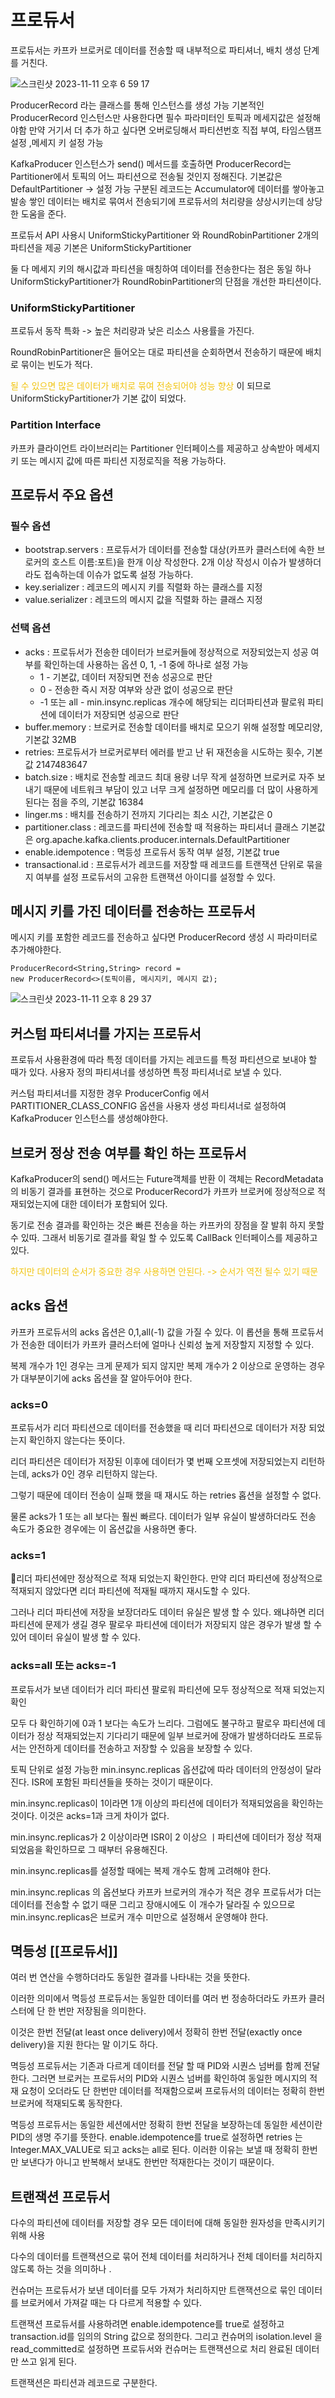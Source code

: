 # 프로듀서

프로듀서는 카프카 브로커로 데이터를 전송할 때 내부적으로 파티셔너, 배치 생성 단계를 거친다.

![스크린샷 2023-11-11 오후 6 59 17](https://github.com/kibongcoders/Study/assets/54662349/7b1f5215-471c-48cc-baba-9782b4ff4b21)


ProducerRecord 라는 클래스를 통해 인스턴스를 생성 가능
기본적인 ProducerRecord 인스턴스만 사용한다면 필수 파라미터인 토픽과 메세지값은 설정해야함
만약 거기서 더 추가 하고 싶다면 오버로딩해서 파티션번호 직접 부여, 타임스탬프 설정 ,메세지 키 설정 가능

KafkaProducer 인스턴스가 send() 메서드를 호출하면 ProducerRecord는 Partitioner에서 토픽의 어느 파티션으로 전송될 것인지 정해진다.
기본값은 DefaultPartitioner -> 설정 가능
구분된 레코드는 Accumulator에 데이터를 쌓아놓고 발송
쌓인 데이터는 배치로 묶여서 전송되기에 프로듀서의 처리량을 샹상시키는데 상당한 도움을 준다.

프로듀서 API 사용시 UniformStickyPartitioner 와 RoundRobinPartitioner 2개의 파티션을 제공
기본은 UniformStickyPartitioner 

둘 다 메세지 키의 해시값과 파티션을 매칭하여 데이터를 전송한다는 점은 동일 하나
UniformStickyPartitioner가 RoundRobinPartitioner의 단점을 개선한 파티션이다.

### UniformStickyPartitioner

프로듀서 동작 특화 -> 높은 처리량과 낮은 리소스 사용률을 가진다.

RoundRobinPartitioner은 들어오는 대로 파티션을 순회하면서 전송하기 때문에 배치로 묶이는 빈도가 적다.

<span style="color:#f1c40f">될 수 있으면 많은 데이터가 배치로 묶여 전송되어야 성능 향상</span> 이 되므로UniformStickyPartitioner가 기본 값이 되었다.

### Partition Interface

카프카 클라이언트 라이브러리는 Partitioner 인터페이스를 제공하고 상속받아
메세지 키 또는 메시지 값에 따른 파티션 지정로직을 적용 가능하다.

## 프로듀서 주요 옵션

### 필수 옵션

- bootstrap.servers : 프로듀서가 데이터를 전송할 대상(카프카 클러스터에 속한 브로커의 호스트 이름:포트)을 한개 이상 작성한다.
    2개 이상 작성시 이슈가 발생하더라도 접속하는데 이슈가 없도록 설정 가능하다.
- key.serializer : 레코드의 메시지 키를 직렬화 하는 클래스를 지정
- value.serializer : 레코드의 메시지 값을 직렬화 하는 클래스 지정

### 선택 옵션

- acks : 프로듀서가 전송한 데이터가 브로커들에 정상적으로 저장되었는지 성공 여부를 확인하는데 사용하는 옵션 0, 1, -1 중에 하나로 설정 가능
    - 1 - 기본값, 데이터 저장되면 전송 성공으로 판단
    - 0 - 전송한 즉시 저장 여부와 상관 없이 성공으로 판단
    - -1 또는 all - min.insync.replicas 개수에 해당되는 리더파티션과 팔로워 파티션에 데이터가 저장되면 성공으로 판단
- buffer.memory : 브로커로 전송할 데이터를 배치로 모으기 위해 설정할 메모리양, 기본값 32MB
- retries: 프로듀서가 브로커로부터 에러를 받고 난 뒤 재전송을 시도하는 횟수, 기본값 2147483647
- batch.size : 배치로 전송할 레코드 최대 용량
    너무 작게 설정하면 브로커로 자주 보내기 때문에 네트워크 부담이 있고 너무 크게 설정하면 메모리를 더 많이 사용하게 된다는 점을 주의, 기본값 16384
- linger.ms : 배치를 전송하기 전까지 기다리는 최소 시간, 기본값은 0
- partitioner.class : 레코드를 파티션에 전송할 때 적용하는 파티셔너 클래스 기본값은
    org.apache.kafka.clients.producer.internals.DefaultPartitioner
- enable.idempotence : 멱등성 프로듀서 동작 여부 설정, 기본값 true
- transactional.id : 프로듀서가 레코드를 저장할 때 레코드를 트랜잭션 단위로 묶을지 여부를 설정
    프로듀서의 고유한 트랜잭션 아이디를 설정할 수 있다.

## 메시지 키를 가진 데이터를 전송하는 프로듀서

메시지 키를 포함한 레코드를 전송하고 싶다면 ProducerRecord 생성 시 파라미터로 추가해야한다.
```
ProducerRecord<String,String> record = 
new ProducerRecord<>(토픽이름, 메시지키, 메시지 값);
```

![스크린샷 2023-11-11 오후 8 29 37](https://github.com/kibongcoders/Study/assets/54662349/a216c6e7-beb7-4a20-84d3-e9e52e05ff59)


## 커스텀 파티셔너를 가지는 프로듀서

프로듀서 사용환경에 따라 특정 데이터를 가지는 레코드를 특정 파티션으로 보내야 할 때가 있다.
사용자 정의 파티셔너를 생성하면 특정 파티셔너로 보낼 수 있다.

커스텀 파티셔너를 지정한 경우 ProducerConfig 에서 PARTITIONER_CLASS_CONFIG 옵션을 사용자 생성 파티셔너로 설정하여 KafkaProducer 인스턴스를 생성해야한다.

## 브로커 정상 전송 여부를 확인 하는 프로듀서

KafkaProducer의 send() 메서드는 Future객체를 반환
이 객체는 RecordMetadata의 비동기 결과를 표현하는 것으로 ProducerRecord가 카프카 브로커에 정상적으로 적재되었는지에 대한 데이터가 포함되어 있다.

동기로 전송 결과를 확인하는 것은 빠른 전송을 하는 카프카의 장점을 잘 발휘 하지 못할 수 있따.
그래서 비동기로 결과를 확일 할 수 있도록 CallBack 인터페이스를 제공하고 있다.

<span style="color:#f1c40f">하지만 데이터의 순서가 중요한 경우 사용하면 안된다. -> 순서가 역전 될수 있기 때문</span>

## acks 옵션

카프카 프로듀서의 acks 옵션은 0,1,all(-1) 값을 가질 수 있다.
이 롭션을 통해 프로듀서가 전송한 데이터가 카프카 클러스터에 얼마나 신뢰성 높게 저장할지 지정할 수 있다.

복제 개수가 1인 경우는 크게 문제가 되지 않지만 복제 개수가 2 이상으로 운영하는 경우가 대부분이기에 acks 옵션을 잘 알아두어야 한다.

### acks=0

프로듀서가 리더 파티션으로 데이터를 전송했을 때 리더 파티션으로 데이터가 저장 되었는지 확인하지 않는다는 뜻이다.

리더 파티션은 데이터가 저장된 이후에 데이터가 몇 번째 오프셋에 저장되었는지 리턴하는데, acks가 0인 경우 리턴하지 않는다. 

그렇기 때문에 데이터 전송이 실패 했을 때 재시도 하는 retries 홉션을 설정할 수 없다.

물론 acks가 1 또는 all 보다는 훨씬 빠르다.
데이터가 일부 유실이 발생하더라도 전송 속도가 중요한 경우에는 이 옵션값을 사용하면 좋다.

### acks=1

리더 파티션에만 정상적으로 적재 되었는지 확인한다.
만약 리더 파티션에 정상적으로 적재되지 않았다면 리더 파티션에 적재될 때까지 재시도할 수 있다.

그러나 리더 파티션에 저장을 보장더라도 데이터 유실은 발생 할 수 있다. 
왜냐하면 리더 파티션에 문제가 생길 경우 팔로우 파티션에 데이터가 저장되지 않은 경우가 발생 할 수 있어 데이터 유실이 발생 할 수 있다.

### acks=all 또는 acks=-1

프로듀서가 보낸 데이터가 리더 파티션 팔로워 파티션에 모두 정상적으로 적재 되었는지 확인

모두 다 확인하기에 0과 1 보다는 속도가 느리다.
그럼에도 불구하고 팔로우 파티션에 데이터가 정상 적재되었는지 기다리기 때문에 일부 브로커에 장애가 발생하더라도 프로듀서는 안전하게 데이터를 전송하고 저장할 수 있음을 보장할 수 있다.

토픽 단위로 설정 가능한 min.insync.replicas 옵션값에 따라 데이터의 안정성이 달라진다.
ISR에 포함된 파티션들을 뜻하는 것이기 때문이다.

min.insync.replicas이 1이라면 1개 이상의 파티션에 데이터가 적재되었음을 확인하는 것이다.
이것은 acks=1과 크게 차이가 없다.

min.insync.replicas가 2 이상이라면 ISR이 2 이상으 ㅣ파티션에 데이터가 정상 적재되었음을 확인하므로 그 때부터 유용해진다.

min.insync.replicas를 설정할 때에는 복제 개수도 함께 고려해야 한다.

min.insync.replicas 의 옵션보다 카프카 브로커의 개수가 적은 경우 프로듀서가 더는 데이터를 전송할 수 없기 때문
그리고 장애시에도 이 개수가 달라질 수 있으므로 min.insync.replicas은 브로커 개수 미만으로 설정해서 운영해야 한다.

## 멱등성 [[프로듀서]] 

여러 번 연산을 수행하더라도 동일한 결과를 나타내는 것을 뜻한다.

이러한 의미에서 멱등성 프로듀서는 동일한 데이터를 여러 번 정송하더라도 카프카 클러스터에 단 한 번만 저장됨을 의미한다.

이것은 한번 전달(at least once delivery)에서 정확히 한번 전달(exactly once delivery)을 지원 한다는 말 이기도 하다.

멱등성 프로듀서는 기존과 다르게 데이터를 전달 할 때 PID와 시퀀스 넘버를 함께 전달한다.
그러면 브로커는 프로듀서의 PID와 시퀀스 넘버를 확인하여 동일한 메시지의 적재 요청이 오더라도 단 한번만 데이터를 적재함으로써 프로듀서의 데이터는 정확히 한번 브로커에 적재되도록 동작한다.

멱등성 프로듀서는 동일한 세션에서만 정확히 한번 전달을 보장하는데 동일한 세션이란 PID의 생명 주기를 뜻한다.
enable.idempotence를 true로 설정하면 retries 는 Integer.MAX_VALUE로 되고 acks는 all로 된다.
이러한 이유는 보낼 때 정확히 한번만 보낸다가 아니고 반복해서 보내도 한번만 적재한다는 것이기 때문이다.

## 트랜잭션 프로듀서

다수의 파티션에 데이터를 저장할 경우 모든 데이터에 대해 동일한 원자성을 만족시키기 위해 사용

다수의 데이터를 트랜잭션으로 묶어 전체 데이터를 처리하거나 전체 데이터를 처리하지 않도록 하는 것을 의미하나 .

컨슈머는 프로듀서가 보낸 데이터를 모두 가져가 처리하지만
트랜잭션으로 묶인 데이터를 브로커에서 가져갈 때는 다 다르게 적용할 수 있다.

트랜잭션 프로듀서를 사용하려면 enable.idempotence를 true로 설정하고 transaction.id를 임의의 String 값으로 정의한다.
그리고 컨슈머의 isolation.level 을 read_committed로 설정하면 프로듀서와 컨슈머는 트랜잭션으로 처리 완료된 데이터만 쓰고 읽게 된다.

트랜잭션은 파티션과 레코드로 구분한다.



